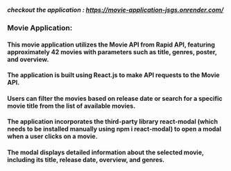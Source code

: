 ##### checkout the application : https://movie-application-jsgs.onrender.com/

### Movie Application:
#### This movie application utilizes the Movie API from Rapid API, featuring approximately 42 movies with parameters such as title, genres, poster, and overview.
#### The application is built using React.js to make API requests to the Movie API. 
#### Users can filter the movies based on release date or search for a specific movie title from the list of available movies.
#### The application incorporates the third-party library react-modal (which needs to be installed manually using npm i react-modal) to open a modal when a user clicks on a movie.
#### The modal displays detailed information about the selected movie, including its title, release date, overview, and genres.
